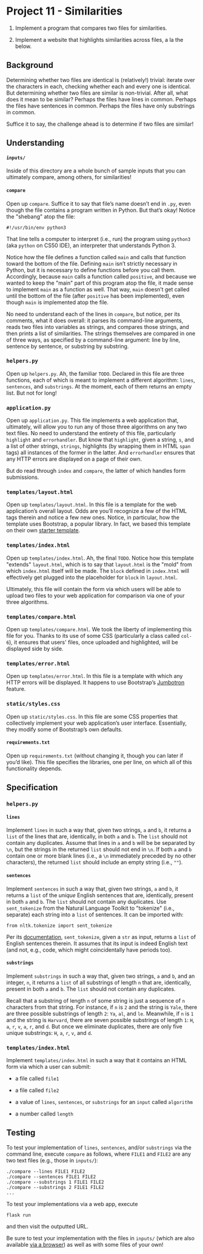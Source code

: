 # Project 11 - Similarities
1.  Implement a program that compares two files for similarities.
    
2.  Implement a website that highlights similarities across files, a la the below.
    

## Background
Determining whether two files are identical is (relatively!) trivial: iterate over the characters in each, checking whether each and every one is identical. But determining whether two files are similar is non-trivial. After all, what does it mean to be similar? Perhaps the files have lines in common. Perhaps the files have sentences in common. Perhaps the files have only substrings in common.

Suffice it to say, the challenge ahead is to determine if two files are similar!

## Understanding
#### `inputs/`

Inside of this directory are a whole bunch of sample inputs that you can ultimately compare, among others, for similarities!

#### `compare`

Open up  `compare`. Suffice it to say that file’s name doesn’t end in  `.py`, even though the file contains a program written in Python. But that’s okay! Notice the "shebang" atop the file:

```
#!/usr/bin/env python3
```

That line tells a computer to interpret (i.e., run) the program using  `python3`  (aka  `python`  on CS50 IDE), an interpreter that understands Python 3.

Notice how the file defines a function called  `main`  and calls that function toward the bottom of the file. Defining  `main`  isn’t strictly necessary in Python, but it is necessary to define functions before you call them. Accordingly, because  `main`  calls a function called  `positive`, and because we wanted to keep the "main" part of this program atop the file, it made sense to implement  `main`  as a function as well. That way,  `main`  doesn’t get called until the bottom of the file (after  `positive`  has been implemented), even though  `main`  is implemented atop the file.

No need to understand each of the lines in  `compare`, but notice, per its comments, what it does overall: it parses its command-line arguments, reads two files into variables as strings, and compares those strings, and then prints a list of similarities. The strings themselves are compared in one of three ways, as specified by a command-line argument: line by line, sentence by sentence, or substring by substring.

### `helpers.py`

Open up  `helpers.py`. Ah, the familiar  `TODO`. Declared in this file are three functions, each of which is meant to implement a different algorithm:  `lines`,  `sentences`, and  `substrings`. At the moment, each of them returns an empty list. But not for long!

### `application.py`
Open up  `application.py`. This file implements a web application that, ultimately, will allow you to run any of those three algorithms on any two text files. No need to understand the entirety of this file, particularly  `highlight`  and  `errorhandler`. But know that  `highlight`, given a string,  `s`, and a list of other strings,  `strings`, highlights (by wrapping them in HTML  `span`  tags) all instances of the former in the latter. And  `errorhandler`  ensures that any HTTP errors are displayed on a page of their own.

But do read through  `index`  and  `compare`, the latter of which handles form submissions.

### `templates/layout.html`

Open up  `templates/layout.html`. In this file is a template for the web application’s overall layout. Odds are you’ll recognize a few of the HTML tags therein and notice a few new ones. Notice, in particular, how the template uses Bootstrap, a popular library. In fact, we based this template on their own  [starter template](http://getbootstrap.com/docs/4.0/getting-started/introduction/).

### `templates/index.html`

Open up  `templates/index.html`. Ah, the final  `TODO`. Notice how this template "extends"  `layout.html`, which is to say that  `layout.html`  is the "mold" from which  `index.html`  itself will be made. The  `block`  defined in  `index.html`  will effectively get plugged into the placeholder for  `block`  in  `layout.html`.

Ultimately, this file will contain the form via which users will be able to upload two files to your web application for comparison via one of your three algorithms.

### `templates/compare.html`

Open up  `templates/compare.html`. We took the liberty of implementing this file for you. Thanks to its use of some CSS (particularly a class called  `col-6`), it ensures that users' files, once uploaded and highlighted, will be displayed side by side.

### `templates/error.html`

Open up  `templates/error.html`. In this file is a template with which any HTTP errors will be displayed. It happens to use Bootstrap’s  [Jumbotron](https://getbootstrap.com/docs/4.0/components/jumbotron/)  feature.

### `static/styles.css`

Open up  `static/styles.css`. In this file are some CSS properties that collectively implement your web application’s user interface. Essentially, they modify some of Bootstrap’s own defaults.

#### `requirements.txt`

Open up  `requirements.txt`  (without changing it, though you can later if you’d like). This file specifies the libraries, one per line, on which all of this functionality depends.

## Specification
### `helpers.py`

#### `lines`

Implement  `lines`  in such a way that, given two strings,  `a`  and  `b`, it returns a  `list`  of the lines that are, identically, in both  `a`  and  `b`. The  `list`  should not contain any duplicates. Assume that lines in  `a`  and  `b`  will be be separated by  `\n`, but the strings in the returned  `list`  should not end in  `\n`. If both  `a`  and  `b`  contain one or more blank lines (i.e., a  `\n`  immediately preceded by no other characters), the returned  `list`  should include an empty string (i.e.,  `""`).

#### `sentences`

Implement  `sentences`  in such a way that, given two strings,  `a`  and  `b`, it returns a  `list`  of the  _unique_  English sentences that are, identically, present in both  `a`  and  `b`. The  `list`  should not contain any duplicates. Use  `sent_tokenize`  from the Natural Language Toolkit to "tokenize" (i.e., separate) each string into a  `list`  of sentences. It can be imported with:

```
from nltk.tokenize import sent_tokenize
```

Per its  [documentation](http://www.nltk.org/api/nltk.tokenize.html#nltk.tokenize.sent_tokenize),  `sent_tokenize`, given a  `str`  as input, returns a  `list`  of English sentences therein. It assumes that its input is indeed English text (and not, e.g., code, which might coincidentally have periods too).

#### `substrings`

Implement  `substrings`  in such a way that, given two strings,  `a`  and  `b`, and an integer,  `n`, it returns a  `list`  of all substrings of length  `n`  that are, identically, present in both  `a`  and  `b`. The  `list`  should not contain any duplicates.

Recall that a substring of length  `n`  of some string is just a sequence of  `n`  characters from that string. For instance, if  `n`  is  `2`  and the string is  `Yale`, there are three possible substrings of length  `2`:  `Ya`,  `al`, and  `le`. Meanwhile, if  `n`  is  `1`  and the string is  `Harvard`, there are seven possible substrings of length  `1`:  `H`,  `a`,  `r`,  `v`,  `a`,  `r`, and  `d`. But once we eliminate duplicates, there are only five unique substrings:  `H`,  `a`,  `r`,  `v`, and  `d`.

### `templates/index.html`

Implement  `templates/index.html`  in such a way that it contains an HTML form via which a user can submit:

-   a file called  `file1`
    
-   a file called  `file2`
    
-   a value of  `lines`,  `sentences`, or  `substrings`  for an  `input`  called  `algorithm`
    
-   a number called  `length`
## Testing
To test your implementation of  `lines`,  `sentences`, and/or  `substrings`  via the command line, execute  `compare`  as follows, where  `FILE1`  and  `FILE2`  are any two text files (e.g., those in  `inputs/`):

```
./compare --lines FILE1 FILE2
./compare --sentences FILE1 FILE2
./compare --substrings 1 FILE1 FILE2
./compare --substrings 2 FILE1 FILE2
...
```

To test your implementations via a web app, execute

```
flask run
```

and then visit the outputted URL.

Be sure to test your implementation with the files in  `inputs/`  (which are also available  [via a browser](https://cdn.cs50.net/2018/fall/psets/7/similarities/similarities/inputs/)) as well as with some files of your own!

